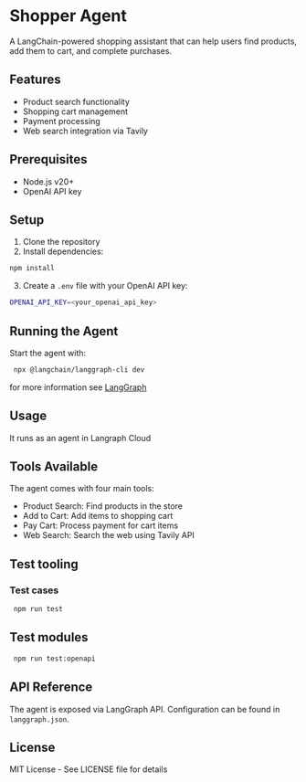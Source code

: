 # Shopper Agent

A LangChain-powered shopping assistant that can help users find products, add them to cart, and complete purchases.

## Features

- Product search functionality
- Shopping cart management
- Payment processing
- Web search integration via Tavily

## Prerequisites

- Node.js v20+
- OpenAI API key

## Setup

1. Clone the repository
2. Install dependencies:

```bash
npm install
```

3. Create a `.env` file with your OpenAI API key:

```bash
OPENAI_API_KEY=<your_openai_api_key>
```

## Running the Agent

Start the agent with:

```bash
 npx @langchain/langgraph-cli dev  
```
for more information see [LangGraph](https://langchain-ai.github.io/langgraph/cloud/reference/cli)

## Usage
It runs as an agent in Langraph Cloud

## Tools Available

The agent comes with four main tools:
- Product Search: Find products in the store
- Add to Cart: Add items to shopping cart
- Pay Cart: Process payment for cart items
- Web Search: Search the web using Tavily API

## Test tooling

### Test cases
```bash
 npm run test
```

## Test modules
```bash
 npm run test:openapi
```

## API Reference

The agent is exposed via LangGraph API. Configuration can be found in `langgraph.json`.

## License

MIT License - See LICENSE file for details